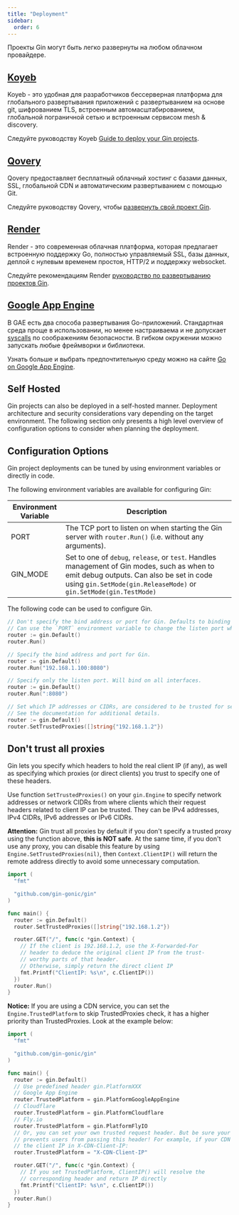 ```yaml
---
title: "Deployment"
sidebar:
  order: 6
---
```


Проекты Gin могут быть легко развернуты на любом облачном провайдере.

## [Koyeb](https://www.koyeb.com)

Koyeb - это удобная для разработчиков бессерверная платформа для глобального развертывания приложений с развертыванием на основе git, шифрованием TLS, встроенным автомасштабированием, глобальной пограничной сетью и встроенным сервисом mesh & discovery.

Следуйте руководству Koyeb [Guide to deploy your Gin projects](https://www.koyeb.com/tutorials/deploy-go-gin-on-koyeb).

## [Qovery](https://www.qovery.com)

Qovery предоставляет бесплатный облачный хостинг с базами данных, SSL, глобальной CDN и автоматическим развертыванием с помощью Git.

Следуйте руководству Qovery, чтобы [развернуть свой проект Gin](https://docs.qovery.com/guides/tutorial/deploy-gin-with-postgresql/).

## [Render](https://render.com)

Render - это современная облачная платформа, которая предлагает встроенную поддержку Go, полностью управляемый SSL, базы данных, деплой с нулевым временем простоя, HTTP/2 и поддержку websocket.

Следуйте рекомендациям Render [руководство по развертыванию проектов Gin](https://render.com/docs/deploy-go-gin).

## [Google App Engine](https://cloud.google.com/appengine/)

В GAE есть два способа развертывания Go-приложений. Стандартная среда проще в использовании, но менее настраиваема и не допускает [syscalls](https://github.com/gin-gonic/gin/issues/1639) по соображениям безопасности. В гибком окружении можно запускать любые фреймворки и библиотеки.

Узнать больше и выбрать предпочтительную среду можно на сайте [Go on Google App Engine](https://cloud.google.com/appengine/docs/go/).

## Self Hosted

Gin projects can also be deployed in a self-hosted manner. Deployment architecture and security considerations vary depending on the target environment. The following section only presents a high level overview of configuration options to consider when planning the deployment.

## Configuration Options

Gin project deployments can be tuned by using environment variables or directly in code.

The following environment variables are available for configuring Gin:

| Environment Variable | Description                                                                                                                                                                                                   |
| -------------------- | ------------------------------------------------------------------------------------------------------------------------------------------------------------------------------------------------------------- |
| PORT                 | The TCP port to listen on when starting the Gin server with `router.Run()` (i.e. without any arguments).                                                                                                      |
| GIN_MODE             | Set to one of `debug`, `release`, or `test`. Handles management of Gin modes, such as when to emit debug outputs. Can also be set in code using `gin.SetMode(gin.ReleaseMode)` or `gin.SetMode(gin.TestMode)` |

The following code can be used to configure Gin.

```go
// Don't specify the bind address or port for Gin. Defaults to binding on all interfaces on port 8080.
// Can use the `PORT` environment variable to change the listen port when using `Run()` without any arguments.
router := gin.Default()
router.Run()

// Specify the bind address and port for Gin.
router := gin.Default()
router.Run("192.168.1.100:8080")

// Specify only the listen port. Will bind on all interfaces.
router := gin.Default()
router.Run(":8080")

// Set which IP addresses or CIDRs, are considered to be trusted for setting headers to document real client IP addresses.
// See the documentation for additional details.
router := gin.Default()
router.SetTrustedProxies([]string{"192.168.1.2"})
```

## Don't trust all proxies

Gin lets you specify which headers to hold the real client IP (if any),
as well as specifying which proxies (or direct clients) you trust to
specify one of these headers.

Use function `SetTrustedProxies()` on your `gin.Engine` to specify network addresses
or network CIDRs from where clients which their request headers related to client
IP can be trusted. They can be IPv4 addresses, IPv4 CIDRs, IPv6 addresses or
IPv6 CIDRs.

**Attention:** Gin trust all proxies by default if you don't specify a trusted
proxy using the function above, **this is NOT safe**. At the same time, if you don't
use any proxy, you can disable this feature by using `Engine.SetTrustedProxies(nil)`,
then `Context.ClientIP()` will return the remote address directly to avoid some
unnecessary computation.

```go
import (
  "fmt"

  "github.com/gin-gonic/gin"
)

func main() {
  router := gin.Default()
  router.SetTrustedProxies([]string{"192.168.1.2"})

  router.GET("/", func(c *gin.Context) {
    // If the client is 192.168.1.2, use the X-Forwarded-For
    // header to deduce the original client IP from the trust-
    // worthy parts of that header.
    // Otherwise, simply return the direct client IP
    fmt.Printf("ClientIP: %s\n", c.ClientIP())
  })
  router.Run()
}
```

**Notice:** If you are using a CDN service, you can set the `Engine.TrustedPlatform`
to skip TrustedProxies check, it has a higher priority than TrustedProxies.
Look at the example below:

```go
import (
  "fmt"

  "github.com/gin-gonic/gin"
)

func main() {
  router := gin.Default()
  // Use predefined header gin.PlatformXXX
  // Google App Engine
  router.TrustedPlatform = gin.PlatformGoogleAppEngine
  // Cloudflare
  router.TrustedPlatform = gin.PlatformCloudflare
  // Fly.io
  router.TrustedPlatform = gin.PlatformFlyIO
  // Or, you can set your own trusted request header. But be sure your CDN
  // prevents users from passing this header! For example, if your CDN puts
  // the client IP in X-CDN-Client-IP:
  router.TrustedPlatform = "X-CDN-Client-IP"

  router.GET("/", func(c *gin.Context) {
    // If you set TrustedPlatform, ClientIP() will resolve the
    // corresponding header and return IP directly
    fmt.Printf("ClientIP: %s\n", c.ClientIP())
  })
  router.Run()
}
```
